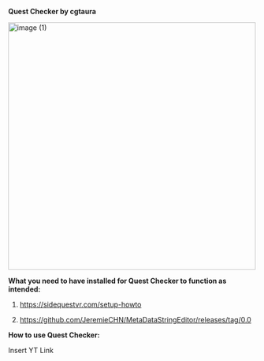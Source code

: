 **Quest Checker by cgtaura**

<img width="502" alt="image (1)" src="https://github.com/user-attachments/assets/efca7a16-6e8c-4156-a872-90661b3902ac">

**What you need to have installed for Quest Checker to function as intended:**

1. https://sidequestvr.com/setup-howto

2. https://github.com/JeremieCHN/MetaDataStringEditor/releases/tag/0.0

**How to use Quest Checker:**

Insert YT Link

